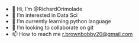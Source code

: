 - 👋 Hi, I’m @RichardOrimolade
- 👀 I’m interested in Data Sci
- 🌱 I’m currently learning python language
- 💞️ I’m looking to collaborate on git
- 📫 How to reach me r.brownbobby20@gmail.com

<!---
RichardOrimolade/RichardOrimolade is a ✨ special ✨ repository because its `README.md` (this file) appears on your GitHub profile.
You can click the Preview link to take a look at your changes.
--->
